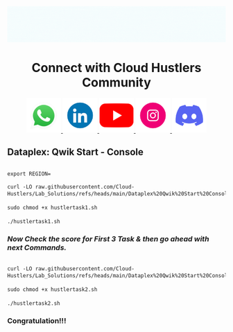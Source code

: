 ![API Gateway Banner](https://raw.githubusercontent.com/Cloud-Hustlers/content/f9a8642976ea21cd234c91239431e41f05264842/gif/12.gif)

<div align="center">
  
# Connect with Cloud Hustlers Community
</div>

<p align="center">
  <a href="https://whatsapp.cloudhustlers.in" target="_blank">
    <img src="https://raw.githubusercontent.com/Cloud-Hustlers/content/main/gif/whatsapp.gif" alt="WhatsApp" width="80">
  </a>
  <a href="https://in.linkedin.com/company/cloud-hustlers" target="_blank">
    <img src="https://raw.githubusercontent.com/Cloud-Hustlers/content/main/gif/linkedin%20gif.gif" alt="LinkedIn" width="80">
  </a>
  <a href="https://www.youtube.com/@CloudHustlers" target="_blank">
    <img src="https://raw.githubusercontent.com/Cloud-Hustlers/content/main/gif/youtube.png" alt="Youtube" width="80">
  </a>
  <a href="https://instagram.com/cloud_hustlers" target="_blank">
    <img src="https://raw.githubusercontent.com/Cloud-Hustlers/content/main/gif/insta.gif" alt="Instagram" width="80">
  </a>
  <a href="https://discord.gg/MdbVq7BJNd" target="_blank">
    <img src="https://raw.githubusercontent.com/Cloud-Hustlers/content/main/gif/discord.gif" alt="GitHub" width="80">
  </a>
</p>

## Dataplex: Qwik Start - Console

##

```
export REGION=
```


```
curl -LO raw.githubusercontent.com/Cloud-Hustlers/Lab_Solutions/refs/heads/main/Dataplex%20Qwik%20Start%20Console/hustlertask1.sh

sudo chmod +x hustlertask1.sh

./hustlertask1.sh
```
### ***Now Check the score for First 3 Task  & then go ahead with next Commands.***

##



```
curl -LO raw.githubusercontent.com/Cloud-Hustlers/Lab_Solutions/refs/heads/main/Dataplex%20Qwik%20Start%20Console/hustlertask2.sh

sudo chmod +x hustlertask2.sh

./hustlertask2.sh
```

### Congratulation!!!
